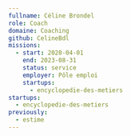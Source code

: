 ```yaml
---
fullname: Céline Brondel
role: Coach
domaine: Coaching
github: CelineBdl
missions:
  - start: 2020-04-01
    end: 2023-08-31
    status: service
    employer: Pôle emploi
    startups:
      - encyclopedie-des-metiers
startups:
  - encyclopedie-des-metiers
previously:
  - estime
---
```

